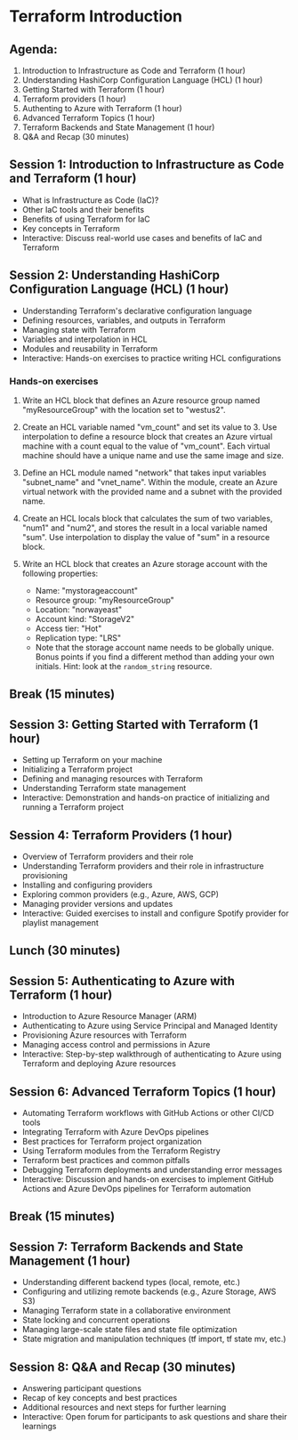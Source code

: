 # Terraform Introduction

## Agenda:

1. Introduction to Infrastructure as Code and Terraform (1 hour)
2. Understanding HashiCorp Configuration Language (HCL) (1 hour)
3. Getting Started with Terraform (1 hour)
4. Terraform providers (1 hour)
5. Authenting to Azure with Terraform (1 hour)
6. Advanced Terraform Topics (1 hour)
7. Terraform Backends and State Management (1 hour)
8. Q&A and Recap (30 minutes)

## Session 1: Introduction to Infrastructure as Code and Terraform (1 hour)

- What is Infrastructure as Code (IaC)?
- Other IaC tools and their benefits
- Benefits of using Terraform for IaC
- Key concepts in Terraform
- Interactive: Discuss real-world use cases and benefits of IaC and Terraform

## Session 2: Understanding HashiCorp Configuration Language (HCL) (1 hour)

- Understanding Terraform's declarative configuration language
- Defining resources, variables, and outputs in Terraform
- Managing state with Terraform
- Variables and interpolation in HCL
- Modules and reusability in Terraform
- Interactive: Hands-on exercises to practice writing HCL configurations

### Hands-on exercises

1. Write an HCL block that defines an Azure resource group named "myResourceGroup" with the location set to "westus2".
2. Create an HCL variable named "vm_count" and set its value to 3. Use interpolation to define a resource block that creates an Azure virtual machine with a count equal to the value of "vm_count". Each virtual machine should have a unique name and use the same image and size.
3. Define an HCL module named "network" that takes input variables "subnet_name" and "vnet_name". Within the module, create an Azure virtual network with the provided name and a subnet with the provided name.

4. Create an HCL locals block that calculates the sum of two variables, "num1" and "num2", and stores the result in a local variable named "sum". Use interpolation to display the value of "sum" in a resource block.

5. Write an HCL block that creates an Azure storage account with the following properties:

   - Name: "mystorageaccount"
   - Resource group: "myResourceGroup"
   - Location: "norwayeast"
   - Account kind: "StorageV2"
   - Access tier: "Hot"
   - Replication type: "LRS"
   - Note that the storage account name needs to be globally unique. Bonus points if you find a different method than adding your own initials. Hint: look at the `random_string` resource.

## Break (15 minutes)

## Session 3: Getting Started with Terraform (1 hour)

- Setting up Terraform on your machine
- Initializing a Terraform project
- Defining and managing resources with Terraform
- Understanding Terraform state management
- Interactive: Demonstration and hands-on practice of initializing and running a Terraform project

## Session 4: Terraform Providers (1 hour)

- Overview of Terraform providers and their role
- Understanding Terraform providers and their role in infrastructure provisioning
- Installing and configuring providers
- Exploring common providers (e.g., Azure, AWS, GCP)
- Managing provider versions and updates
- Interactive: Guided exercises to install and configure Spotify provider for playlist management

## Lunch (30 minutes)

## Session 5: Authenticating to Azure with Terraform (1 hour)

- Introduction to Azure Resource Manager (ARM)
- Authenticating to Azure using Service Principal and Managed Identity
- Provisioning Azure resources with Terraform
- Managing access control and permissions in Azure
- Interactive: Step-by-step walkthrough of authenticating to Azure using Terraform and deploying Azure resources

## Session 6: Advanced Terraform Topics (1 hour)

- Automating Terraform workflows with GitHub Actions or other CI/CD tools
- Integrating Terraform with Azure DevOps pipelines
- Best practices for Terraform project organization
- Using Terraform modules from the Terraform Registry
- Terraform best practices and common pitfalls
- Debugging Terraform deployments and understanding error messages
- Interactive: Discussion and hands-on exercises to implement GitHub Actions and Azure DevOps pipelines for Terraform automation

## Break (15 minutes)

## Session 7: Terraform Backends and State Management (1 hour)

- Understanding different backend types (local, remote, etc.)
- Configuring and utilizing remote backends (e.g., Azure Storage, AWS S3)
- Managing Terraform state in a collaborative environment
- State locking and concurrent operations
- Managing large-scale state files and state file optimization
- State migration and manipulation techniques (tf import, tf state mv, etc.)

## Session 8: Q&A and Recap (30 minutes)

- Answering participant questions
- Recap of key concepts and best practices
- Additional resources and next steps for further learning
- Interactive: Open forum for participants to ask questions and share their learnings
